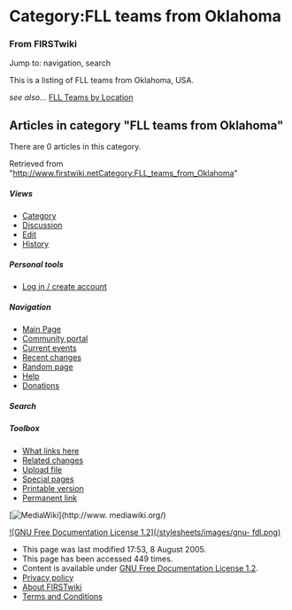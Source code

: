 # Category:FLL teams from Oklahoma

### From FIRSTwiki

Jump to: navigation, search

This is a listing of FLL teams from Oklahoma, USA.

_see also..._ [FLL Teams by Location](FLL_Teams_by_Location "FLL
Teams by Location" )

  

## Articles in category "FLL teams from Oklahoma"

There are 0 articles in this category.

Retrieved from
"<http://www.firstwiki.netCategory:FLL_teams_from_Oklahoma>"

##### Views

  * [Category](Category:FLL_teams_from_Oklahoma)
  * [Discussion](/index.php?title=Category_talk:FLL_teams_from_Oklahoma&action=edit)
  * [Edit](/index.php?title=Category:FLL_teams_from_Oklahoma&action=edit)
  * [History](/index.php?title=Category:FLL_teams_from_Oklahoma&action=history)

##### Personal tools

  * [Log in / create account](/index.php?title=Special:Userlogin&returnto=Category:FLL_teams_from_Oklahoma)

[](Main_Page "Main Page" )

##### Navigation

  * [Main Page](Main_Page)
  * [Community portal](FIRSTwiki:Community_portal)
  * [Current events](Current_events)
  * [Recent changes](Special:Recentchanges)
  * [Random page](Special:Random)
  * [Help](Help:Contents)
  * [Donations](FIRSTwiki:Site_support)

##### Search



##### Toolbox

  * [What links here](Special:Whatlinkshere/Category:FLL_teams_from_Oklahoma)
  * [Related changes](Special:Recentchangeslinked/Category:FLL_teams_from_Oklahoma)
  * [Upload file](Special:Upload)
  * [Special pages](Special:Specialpages)
  * [Printable version](/index.php?title=Category:FLL_teams_from_Oklahoma&printable=yes)
  * [Permanent link](/index.php?title=Category:FLL_teams_from_Oklahoma&oldid=40626)

[![MediaWiki](/skins/common/images/poweredby_mediawiki_88x31.png)](http://www.
mediawiki.org/)

[![GNU Free Documentation License 1.2](/stylesheets/images/gnu-
fdl.png)](http://www.gnu.org/copyleft/fdl.html)

  * This page was last modified 17:53, 8 August 2005.
  * This page has been accessed 449 times.
  * Content is available under [GNU Free Documentation License 1.2](http://www.gnu.org/copyleft/fdl.html "http://www.gnu.org/copyleft/fdl.html" ).
  * [Privacy policy](FIRSTwiki:Privacy_policy "FIRSTwiki:Privacy policy" )
  * [About FIRSTwiki](FIRSTwiki:About "FIRSTwiki:About" )
  * [Terms and Conditions](FIRSTwiki:Terms_and_conditions "FIRSTwiki:Terms and conditions" )

